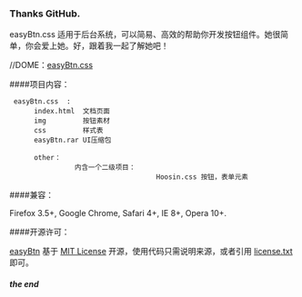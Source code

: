 ### Thanks GitHub.

easyBtn.css 适用于后台系统，可以简易、高效的帮助你开发按钮组件。她很简单，你会爱上她。好，跟着我一起了解她吧！


 //DOME：[easyBtn.css](http://bigfish.duapp.com/easyBtn.css/)
 
####项目内容：

```
 easyBtn.css  : 
      index.html  文档页面
      img         按钮素材
      css         样式表	
      easyBtn.rar UI压缩包
	  
	  other：
				内含一个二级项目：
									Hoosin.css 按钮，表单元素
```

####兼容：

Firefox 3.5+, Google Chrome, Safari 4+, IE 8+, Opera 10+.

####开源许可：

 [easyBtn](https://github.com/hoosin/easyBtn "easyBtn") 基于 [MIT License](http://zh.wikipedia.org/wiki/MIT_License "MIT License") 开源，使用代码只需说明来源，或者引用 [license.txt](http://bigfish.duapp.com/easyBtn.css/license.txt "license.txt")  即可。

##### the end
